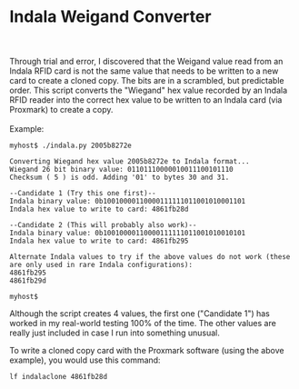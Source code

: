 # Indala Weigand Converter
<br />
<br />
Through trial and error, I discovered that the Weigand value read from an Indala RFID card is not the same value that needs to be written to a new card to create a cloned copy. The bits are in a scrambled, but predictable order. This script converts the "Wiegand" hex value recorded by an Indala RFID reader into the correct hex value to be written to an Indala card (via Proxmark) to create a copy. 
<br />
<br />
Example:

~~~~
myhost$ ./indala.py 2005b8272e

Converting Wiegand hex value 2005b8272e to Indala format...
Wiegand 26 bit binary value: 01101110000010011100101110
Checksum ( 5 ) is odd. Adding '01' to bytes 30 and 31.

--Candidate 1 (Try this one first)--
Indala binary value: 0b10010000110000111111011001010001101
Indala hex value to write to card: 4861fb28d

--Candidate 2 (This will probably also work)--
Indala binary value: 0b10010000110000111111011001010010101
Indala hex value to write to card: 4861fb295

Alternate Indala values to try if the above values do not work (these are only used in rare Indala configurations):
4861fb295
4861fb29d

myhost$
~~~~

Although the script creates 4 values, the first one ("Candidate 1") has worked in my real-world testing 100% of the time. The other values are really just included in case I run into something unusual.

To write a cloned copy card with the Proxmark software (using the above example), you would use this command: 
~~~~
lf indalaclone 4861fb28d
~~~~
